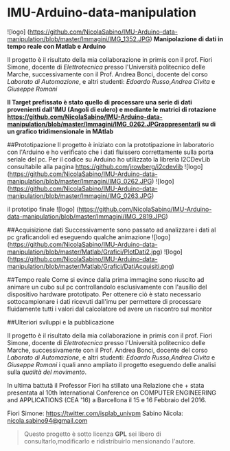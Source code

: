 # IMU-Arduino-data-manipulation
![logo] (https://github.com/NicolaSabino/IMU-Arduino-data-manipulation/blob/master/Immagini/IMG_1352.JPG)
**Manipolazione di dati in tempo reale con Matlab e Arduino**

Il progetto è il risultato della mia collaborazione in primis con il prof. Fiori Simone, docente di _Elettrotecnica_ presso l'Università politecnico delle Marche, successivamente con il Prof. Andrea Bonci, docente del corso  _Laborato di Automazione_, e altri studenti: _Edoardo Russo_,_Andrea Civita_ e _Giuseppe Romani_

**Il Target prefissato è stato quello di processare una serie di dati provenienti dall'IMU (Angoli di eulero) e mediante le matrici di rotazione https://github.com/NicolaSabino/IMU-Arduino-data-manipulation/blob/master/Immagini/IMG_0262.JPGrappresentarli su di un grafico tridimensionale in MAtlab**

##Prototipazione
Il progetto è iniziato con la prototipazione in laboratorio con l'Arduino e ho verificato che i dati fluissero correttamente sulla porta seriale del pc.
Per il codice su Arduino ho utilizzato la libreria I2CDevLib consultabile alla pagina https://github.com/jrowberg/i2cdevlib
![logo] (https://github.com/NicolaSabino/IMU-Arduino-data-manipulation/blob/master/Immagini/IMG_0262.JPG)
![logo] (https://github.com/NicolaSabino/IMU-Arduino-data-manipulation/blob/master/Immagini/IMG_0263.JPG)

il prototipo finale
![logo] (https://github.com/NicolaSabino/IMU-Arduino-data-manipulation/blob/master/Immagini/IMG_2819.JPG)

##Acquisizione dati
Successivamente sono passato ad analizzare i dati al pc graficandoli ed eseguendo qualche animazione
![logo] (https://github.com/NicolaSabino/IMU-Arduino-data-manipulation/blob/master/Matlab/Grafici/PlotDati2.jpg)
![logo] (https://github.com/NicolaSabino/IMU-Arduino-data-manipulation/blob/master/Matlab/Grafici/DatiAcquisiti.png)

##Tempo reale
Come si evince dalla prima immagine sono riuscito ad animare un cubo sul pc controllandolo esclusivamente con l'ausilio del dispositivo hardware prototipato.
Per ottenere ciò è stato necessario sottocampionare i dati ricevuti dall'imu per permettere di processare fluidamente tutti i valori dal calcolatore ed avere un riscontro sul monitor

##Ulteriori sviluppi e la pubblicazione

Il progetto è il risultato della mia collaborazione in primis con il prof. Fiori Simone, docente di _Elettrotecnica_ presso l'Università politecnico delle Marche, successivamente con il Prof. Andrea Bonci, docente del corso  _Laborato di Automazione_, e altri studenti: _Edoardo Russo_,_Andrea Civita_ e _Giuseppe Romani_ i quali anno ampliato il progetto 
eseguendo delle analisi sulla _qualità del movimento_.

In ultima battutà il Professor Fiori ha stillato una Relazione che + stata presentata al 10th International Conference on
COMPUTER ENGINEERING and APPLICATIONS (CEA '16) a Barcellona il 15 e 16 Febbraio del 2016.

Fiori Simone: https://twitter.com/isplab_univpm
Sabino Nicola: nicola.sabino94@gmail.com

>

>Questo progetto è sotto licenza **GPL** sei libero di consultarlo,modificarlo e ridistribuirlo mensionando l'autore.
